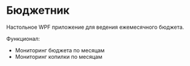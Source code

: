 # Бюджетник
Настольное WPF приложение для ведения ежемесячного бюджета.

Функционал:
- Мониторинг бюджета по месяцам
- Мониторинг копилки по месяцам
